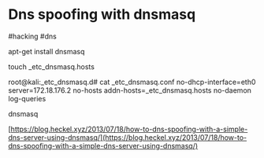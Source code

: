 # Dns spoofing with dnsmasq
#hacking #dns

apt-get install dnsmasq

touch _etc_dnsmasq.hosts

root@kali:_etc_dnsmasq.d# cat _etc_dnsmasq.conf
no-dhcp-interface=eth0
server=172.18.176.2
no-hosts
addn-hosts=_etc_dnsmasq.hosts
no-daemon
log-queries

dnsmasq

[https://blog.heckel.xyz/2013/07/18/how-to-dns-spoofing-with-a-simple-dns-server-using-dnsmasq/](https://blog.heckel.xyz/2013/07/18/how-to-dns-spoofing-with-a-simple-dns-server-using-dnsmasq/)
